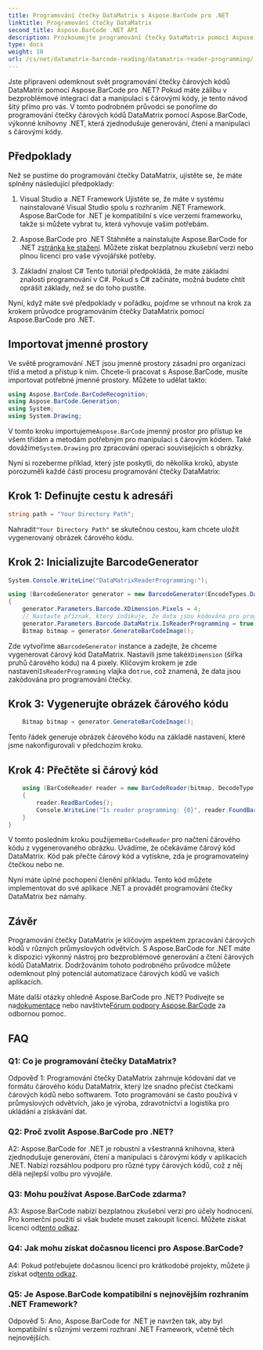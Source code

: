 ```yaml
---
title: Programování čtečky DataMatrix s Aspose.BarCode pro .NET
linktitle: Programování čtečky DataMatrix
second_title: Aspose.BarCode .NET API
description: Prozkoumejte programování čtečky DataMatrix pomocí Aspose.BarCode pro .NET. Naučte se generovat a číst čárové kódy DataMatrix ve vašich aplikacích .NET pomocí tohoto komplexního průvodce.
type: docs
weight: 10
url: /cs/net/datamatrix-barcode-reading/datamatrix-reader-programming/
---
```

Jste připraveni odemknout svět programování čtečky čárových kódů DataMatrix pomocí Aspose.BarCode pro .NET? Pokud máte zálibu v bezproblémové integraci dat a manipulaci s čárovými kódy, je tento návod šitý přímo pro vás. V tomto podrobném průvodci se ponoříme do programování čtečky čárových kódů DataMatrix pomocí Aspose.BarCode, výkonné knihovny .NET, která zjednodušuje generování, čtení a manipulaci s čárovými kódy. 

## Předpoklady

Než se pustíme do programování čtečky DataMatrix, ujistěte se, že máte splněny následující předpoklady:

1. Visual Studio a .NET Framework
Ujistěte se, že máte v systému nainstalované Visual Studio spolu s rozhraním .NET Framework. Aspose.BarCode for .NET je kompatibilní s více verzemi frameworku, takže si můžete vybrat tu, která vyhovuje vašim potřebám.

2. Aspose.BarCode pro .NET
 Stáhněte a nainstalujte Aspose.BarCode for .NET z[stránka ke stažení](https://releases.aspose.com/barcode/net/). Můžete získat bezplatnou zkušební verzi nebo plnou licenci pro vaše vývojářské potřeby.

3. Základní znalost C#
Tento tutoriál předpokládá, že máte základní znalosti programování v C#. Pokud s C# začínáte, možná budete chtít oprášit základy, než se do toho pustíte.

Nyní, když máte své předpoklady v pořádku, pojďme se vrhnout na krok za krokem průvodce programováním čtečky DataMatrix pomocí Aspose.BarCode pro .NET.

## Importovat jmenné prostory

Ve světě programování .NET jsou jmenné prostory zásadní pro organizaci tříd a metod a přístup k nim. Chcete-li pracovat s Aspose.BarCode, musíte importovat potřebné jmenné prostory. Můžete to udělat takto:

```csharp
using Aspose.BarCode.BarCodeRecognition;
using Aspose.BarCode.Generation;
using System;
using System.Drawing;
```

 V tomto kroku importujeme`Aspose.BarCode` jmenný prostor pro přístup ke všem třídám a metodám potřebným pro manipulaci s čárovým kódem. Také dovážíme`System.Drawing` pro zpracování operací souvisejících s obrázky.

Nyní si rozeberme příklad, který jste poskytli, do několika kroků, abyste porozuměli každé části procesu programování čtečky DataMatrix:

## Krok 1: Definujte cestu k adresáři

```csharp
string path = "Your Directory Path";
```

 Nahradit`"Your Directory Path"` se skutečnou cestou, kam chcete uložit vygenerovaný obrázek čárového kódu.

## Krok 2: Inicializujte BarcodeGenerator

```csharp
System.Console.WriteLine("DataMatrixReaderProgramming:");

using (BarcodeGenerator generator = new BarcodeGenerator(EncodeTypes.DataMatrix, "Aspose"))
{
    generator.Parameters.Barcode.XDimension.Pixels = 4;
    // Nastavte příznak, který indikuje, že data jsou kódována pro programování čtečky
    generator.Parameters.Barcode.DataMatrix.IsReaderProgramming = true;
    Bitmap bitmap = generator.GenerateBarCodeImage();
```

 Zde vytvoříme a`BarcodeGenerator` instance a zadejte, že chceme vygenerovat čárový kód DataMatrix. Nastavili jsme také`XDimension` (šířka pruhů čárového kódu) na 4 pixely. Klíčovým krokem je zde nastavení`IsReaderProgramming` vlajka do`true`, což znamená, že data jsou zakódována pro programování čtečky.

## Krok 3: Vygenerujte obrázek čárového kódu

```csharp
    Bitmap bitmap = generator.GenerateBarCodeImage();
```

Tento řádek generuje obrázek čárového kódu na základě nastavení, které jsme nakonfigurovali v předchozím kroku.

## Krok 4: Přečtěte si čárový kód

```csharp
    using (BarCodeReader reader = new BarCodeReader(bitmap, DecodeType.DataMatrix))
    {
        reader.ReadBarCodes();
        Console.WriteLine("Is reader programming: {0}", reader.FoundBarCodes[0].Extended.DataMatrix.IsReaderProgramming);
    }
}
```

 V tomto posledním kroku použijeme`BarCodeReader` pro načtení čárového kódu z vygenerovaného obrázku. Uvádíme, že očekáváme čárový kód DataMatrix. Kód pak přečte čárový kód a vytiskne, zda je programovatelný čtečkou nebo ne.

Nyní máte úplné pochopení členění příkladu. Tento kód můžete implementovat do své aplikace .NET a provádět programování čtečky DataMatrix bez námahy.

## Závěr

Programování čtečky DataMatrix je klíčovým aspektem zpracování čárových kódů v různých průmyslových odvětvích. S Aspose.BarCode for .NET máte k dispozici výkonný nástroj pro bezproblémové generování a čtení čárových kódů DataMatrix. Dodržováním tohoto podrobného průvodce můžete odemknout plný potenciál automatizace čárových kódů ve vašich aplikacích.

 Máte další otázky ohledně Aspose.BarCode pro .NET? Podívejte se na[dokumentace](https://reference.aspose.com/barcode/net/) nebo navštivte[Fórum podpory Aspose.BarCode](https://forum.aspose.com/c/barcode/13) za odbornou pomoc.

## FAQ

### Q1: Co je programování čtečky DataMatrix?

Odpověď 1: Programování čtečky DataMatrix zahrnuje kódování dat ve formátu čárového kódu DataMatrix, který lze snadno přečíst čtečkami čárových kódů nebo softwarem. Toto programování se často používá v průmyslových odvětvích, jako je výroba, zdravotnictví a logistika pro ukládání a získávání dat.

### Q2: Proč zvolit Aspose.BarCode pro .NET?

A2: Aspose.BarCode for .NET je robustní a všestranná knihovna, která zjednodušuje generování, čtení a manipulaci s čárovými kódy v aplikacích .NET. Nabízí rozsáhlou podporu pro různé typy čárových kódů, což z něj dělá nejlepší volbu pro vývojáře.

### Q3: Mohu používat Aspose.BarCode zdarma?

 A3: Aspose.BarCode nabízí bezplatnou zkušební verzi pro účely hodnocení. Pro komerční použití si však budete muset zakoupit licenci. Můžete získat licenci od[tento odkaz](https://purchase.aspose.com/buy).

### Q4: Jak mohu získat dočasnou licenci pro Aspose.BarCode?

 A4: Pokud potřebujete dočasnou licenci pro krátkodobé projekty, můžete ji získat od[tento odkaz](https://purchase.aspose.com/temporary-license/).

### Q5: Je Aspose.BarCode kompatibilní s nejnovějším rozhraním .NET Framework?

Odpověď 5: Ano, Aspose.BarCode for .NET je navržen tak, aby byl kompatibilní s různými verzemi rozhraní .NET Framework, včetně těch nejnovějších.